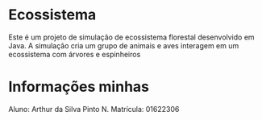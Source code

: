 # Ecossistema

Este é um projeto de simulação de ecossistema florestal desenvolvido em Java. A simulação cria um grupo de animais e aves interagem em um ecossistema com árvores e espinheiros


# Informações minhas

Aluno: Arthur da Silva Pinto
N. Matrícula: 01622306
